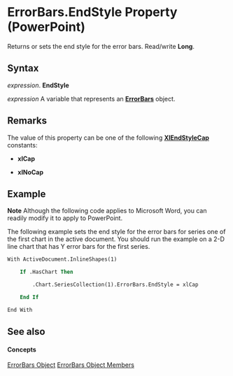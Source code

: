 
# ErrorBars.EndStyle Property (PowerPoint)

Returns or sets the end style for the error bars. Read/write  **Long**.


## Syntax

 _expression_. **EndStyle**

 _expression_ A variable that represents an **[ErrorBars](2c94c8ca-1e27-0f30-5559-788efa301bc0.md)** object.


## Remarks

The value of this property can be one of the following  **[XlEndStyleCap](a681e8c4-cf4b-45c3-4c87-935032fd12f7.md)** constants:


-  **xlCap**
    
-  **xlNoCap**
    



## Example




 **Note**  Although the following code applies to Microsoft Word, you can readily modify it to apply to PowerPoint.

The following example sets the end style for the error bars for series one of the first chart in the active document. You should run the example on a 2-D line chart that has Y error bars for the first series.




```vb
With ActiveDocument.InlineShapes(1)

    If .HasChart Then

        .Chart.SeriesCollection(1).ErrorBars.EndStyle = xlCap

    End If

End With
```


## See also


#### Concepts


[ErrorBars Object](2c94c8ca-1e27-0f30-5559-788efa301bc0.md)
[ErrorBars Object Members](dd74bad3-a74a-71fa-0384-5e43a39cd0b1.md)
